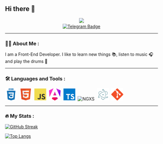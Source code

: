 ## Hi there 👋

<div id="header" align="center">
  <img src="https://i.giphy.com/media/v1.Y2lkPTc5MGI3NjExZGs1ZTV0dHZhNnV4bXVtYXNvenNqNW42Z2w5bGJ6ZDg3MDkxYjNmeiZlcD12MV9pbnRlcm5hbF9naWZfYnlfaWQmY3Q9Zw/9ajnEMG6Tq1j2/giphy.gif" width="240"/>
  <div id="badges">
    <a href="https://t.me/Coo1PeR">
      <img src="https://img.shields.io/badge/Telegram-blue?style=for-the-badge&logo=telegram&logoColor=white" alt="Telegram Badge"/>
    </a>
  </div>
  <!--   <img src="https://komarev.com/ghpvc/?username=Coo1PeR&style=flat-square&color=blue" alt=""/>  -->
</div>

---

### 👨‍💻 About Me :
I am a Front-End Developer. I like to learn new things 📚, listen to music 🎧 and play the drums 🥁


---

### 🛠️ Languages and Tools :

<div>
  <img src="https://github.com/devicons/devicon/blob/master/icons/css3/css3-plain-wordmark.svg"  title="CSS3" alt="CSS" width="40" height="40"/>&nbsp;
  <img src="https://github.com/devicons/devicon/blob/master/icons/html5/html5-original.svg" title="HTML5" alt="HTML" width="40" height="40"/>&nbsp;
  <img src="https://github.com/devicons/devicon/blob/master/icons/javascript/javascript-original.svg" title="JavaScript" alt="JavaScript" width="40" height="40"/>&nbsp;
  <img src="https://github.com/devicons/devicon/blob/master/icons/angular/angular-original.svg" title="Angular" alt="Angular" width="40" height="40"/>&nbsp;
  <img src="https://github.com/devicons/devicon/blob/master/icons/typescript/typescript-original.svg" title="TypeScript" alt="TypeScript" width="40" height="40"/>&nbsp;
  <img src="https://www.ngxs.io/~gitbook/image?url=https%3A%2F%2F2789922418-files.gitbook.io%2F~%2Ffiles%2Fv0%2Fb%2Fgitbook-x-prod.appspot.com%2Fo%2Fspaces%252F-L9CoGJCq3UCfKJ7RCUg-347405460%252Fuploads%252Fgit-blob-615d2359a69db9a9473dd096e34d66d5c9ae35bd%252Fngxs-logo_light_theme.png%3Falt%3Dmedia&width=768&dpr=4&quality=100&sign=9384c928&sv=1" title="NGXS" alt="NGXS"  height="40"/>&nbsp;
  <img src="https://github.com/devicons/devicon/blob/master/icons/electron/electron-original.svg" title="Electron" alt="Electron" width="40" height="40"/>&nbsp;
  <img src="https://github.com/devicons/devicon/blob/master/icons/git/git-original.svg" title="Git" alt="Git" width="40" height="40"/>&nbsp;
</div>

---

### :fire: My Stats :
[![GitHub Streak](https://github-readme-streak-stats.herokuapp.com?user=Coo1PeR&theme=gruvbox&background=45%2C014E50%2C343E1A)](https://git.io/streak-stats)

[![Top Langs](https://github-readme-stats.vercel.app/api/top-langs/?username=Coo1PeR&layout=compact&theme=gruvbox&bg_color=45%2C014E50%2C343E1A )](https://github.com/anuraghazra/github-readme-stats)





<!--
- 🌱 I’m currently learning RxJS   <img src="https://github.com/devicons/devicon/blob/master/icons/rxjs/rxjs-original.svg" title="RxJS" alt="RxJS" width="16" height="16"/>

**Coo1PeR/Coo1PeR** is a ✨ _special_ ✨ repository because its `README.md` (this file) appears on your GitHub profile.

Here are some ideas to get you started:

- 🔭 I’m currently working on ...
- 🌱 I’m currently learning ...
- 👯 I’m looking to collaborate on ...
- 🤔 I’m looking for help with ...
- 💬 Ask me about ...
- 📫 How to reach me: ...
- 😄 Pronouns: ...
- ⚡ Fun fact: ...
-->
